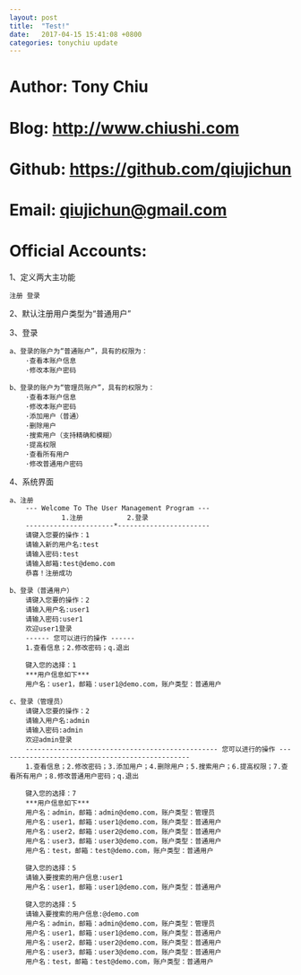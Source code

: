 ```yaml
---
layout: post
title:  "Test!"
date:   2017-04-15 15:41:08 +0800
categories: tonychiu update
---
```


# Author: Tony Chiu
# Blog: http://www.chiushi.com
# Github: https://github.com/qiujichun
# Email: qiujichun@gmail.com
# Official Accounts: 

1、定义两大主功能

    注册 登录

2、默认注册用户类型为“普通用户”

3、登录

    a、登录的账户为“普通账户”，具有的权限为：
        ·查看本账户信息
        ·修改本账户密码

    b、登录的账户为“管理员账户”，具有的权限为：
        ·查看本账户信息
        ·修改本账户密码
        ·添加用户（普通）
        ·删除用户
        ·搜索用户（支持精确和模糊）
        ·提高权限
        ·查看所有用户
        ·修改普通用户密码

4、系统界面

    a、注册
        --- Welcome To The User Management Program ---
                 1.注册           2.登录
        ----------------------*-----------------------
        请键入您要的操作：1
        请输入新的用户名:test
        请输入密码:test
        请输入邮箱:test@demo.com
        恭喜！注册成功
    
    b、登录（普通用户）
        请键入您要的操作：2
        请输入用户名:user1
        请输入密码:user1
        欢迎user1登录
        ------ 您可以进行的操作 ------
        1.查看信息；2.修改密码；q.退出
        
        键入您的选择：1
        ***用户信息如下***
        用户名：user1，邮箱：user1@demo.com，账户类型：普通用户
        
    c、登录（管理员）
        请键入您要的操作：2
        请输入用户名:admin
        请输入密码:admin
        欢迎admin登录
        ------------------------------------------------ 您可以进行的操作 ------------------------------------------------
        1.查看信息；2.修改密码；3.添加用户；4.删除用户；5.搜索用户；6.提高权限；7.查看所有用户；8.修改普通用户密码；q.退出
        
        键入您的选择：7
        ***用户信息如下***
        用户名：admin，邮箱：admin@demo.com，账户类型：管理员
        用户名：user1，邮箱：user1@demo.com，账户类型：普通用户
        用户名：user2，邮箱：user2@demo.com，账户类型：普通用户
        用户名：user3，邮箱：user3@demo.com，账户类型：普通用户
        用户名：test，邮箱：test@demo.com，账户类型：普通用户
        
        键入您的选择：5
        请输入要搜索的用户信息:user1
        用户名：user1，邮箱：user1@demo.com，账户类型：普通用户
        
        键入您的选择：5
        请输入要搜索的用户信息:@demo.com
        用户名：admin，邮箱：admin@demo.com，账户类型：管理员
        用户名：user1，邮箱：user1@demo.com，账户类型：普通用户
        用户名：user2，邮箱：user2@demo.com，账户类型：普通用户
        用户名：user3，邮箱：user3@demo.com，账户类型：普通用户
        用户名：test，邮箱：test@demo.com，账户类型：普通用户
